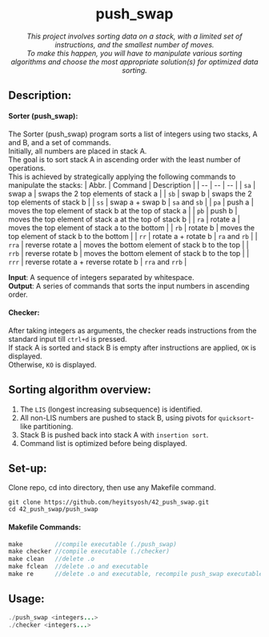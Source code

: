 <h1 align="center">
	push_swap
</h1>

*<p align="center">This project involves sorting data on a stack, with a limited set of instructions, and the smallest number of moves.<br>
To make this happen, you will have to manipulate various sorting algorithms and choose the most appropriate solution(s) for optimized data sorting.</p>*

## Description:
#### Sorter (push_swap):
The Sorter (push_swap) program sorts a list of integers using two stacks, A and B, and a set of commands.  
Initially, all numbers are placed in stack A.  
The goal is to sort stack A in ascending order with the least number of operations.  
This is achieved by strategically applying the following commands to manipulate the stacks:
| Abbr. | Command | Description |
| -- | -- | -- |
| `sa` | swap a | swaps the 2 top elements of stack a |
| `sb` | swap b | swaps the 2 top elements of stack b |
| `ss` | swap a + swap b | `sa` and `sb` |
| `pa` | push a | moves the top element of stack b at the top of stack a |
| `pb` | push b | moves the top element of stack a at the top of stack b |
| `ra` | rotate a | moves the top element of stack a to the bottom |
| `rb` | rotate b | moves the top element of stack b to the bottom |
| `rr` | rotate a + rotate b | `ra` and `rb` |
| `rra` | reverse rotate a | moves the bottom element of stack b to the top |
| `rrb` | reverse rotate b | moves the bottom element of stack b to the top |
| `rrr` | reverse rotate a + reverse rotate b | `rra` and `rrb` |

**Input**: A sequence of integers separated by whitespace.  
**Output**: A series of commands that sorts the input numbers in ascending order.

#### Checker:
After taking integers as arguments, the checker reads instructions from the standard input till `ctrl+d` is pressed.  
If stack A is sorted and stack B is empty after instructions are applied, `OK` is displayed.  
Otherwise, `KO` is displayed.

## Sorting algorithm overview:
1. The `LIS` (longest increasing subsequence) is identified.  
2. All non-LIS numbers are pushed to stack B, using pivots for `quicksort`-like partitioning.  
3. Stack B is pushed back into stack A with `insertion sort`.  
4. Command list is optimized before being displayed.  

## Set-up:
Clone repo, cd into directory, then use any Makefile command.
```
git clone https://github.com/heyitsyosh/42_push_swap.git
cd 42_push_swap/push_swap
```

#### Makefile Commands:
```C
make         //compile executable (./push_swap)
make checker //compile executable (./checker)
make clean   //delete .o
make fclean  //delete .o and executable
make re      //delete .o and executable, recompile push_swap executable
```

## Usage:  
```Java
./push_swap <integers...>
./checker <integers...>
```
